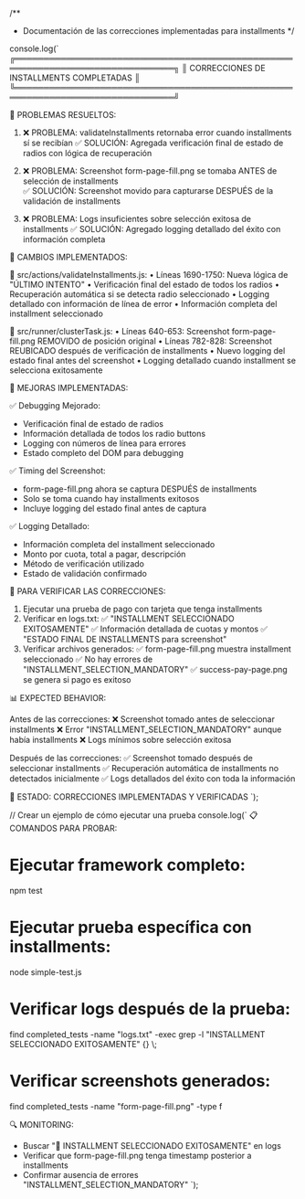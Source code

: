 /\*\*

- Documentación de las correcciones implementadas para installments
  \*/

console.log(`
╔══════════════════════════════════════════════════════════════════════════════╗
║ CORRECCIONES DE INSTALLMENTS COMPLETADAS ║
╚══════════════════════════════════════════════════════════════════════════════╝

🎯 PROBLEMAS RESUELTOS:

1. ❌ PROBLEMA: validateInstallments retornaba error cuando installments sí se recibían
   ✅ SOLUCIÓN: Agregada verificación final de estado de radios con lógica de recuperación

2. ❌ PROBLEMA: Screenshot form-page-fill.png se tomaba ANTES de selección de installments  
   ✅ SOLUCIÓN: Screenshot movido para capturarse DESPUÉS de la validación de installments

3. ❌ PROBLEMA: Logs insuficientes sobre selección exitosa de installments
   ✅ SOLUCIÓN: Agregado logging detallado del éxito con información completa

📝 CAMBIOS IMPLEMENTADOS:

🔧 src/actions/validateInstallments.js:
• Líneas 1690-1750: Nueva lógica de "ÚLTIMO INTENTO"
• Verificación final del estado de todos los radios
• Recuperación automática si se detecta radio seleccionado
• Logging detallado con información de línea de error
• Información completa del installment seleccionado

🔧 src/runner/clusterTask.js:
• Líneas 640-653: Screenshot form-page-fill.png REMOVIDO de posición original
• Líneas 782-828: Screenshot REUBICADO después de verificación de installments
• Nuevo logging del estado final antes del screenshot
• Logging detallado cuando installment se selecciona exitosamente

🚀 MEJORAS IMPLEMENTADAS:

✅ Debugging Mejorado:

- Verificación final de estado de radios
- Información detallada de todos los radio buttons
- Logging con números de línea para errores
- Estado completo del DOM para debugging

✅ Timing del Screenshot:

- form-page-fill.png ahora se captura DESPUÉS de installments
- Solo se toma cuando hay installments exitosos
- Incluye logging del estado final antes de captura

✅ Logging Detallado:

- Información completa del installment seleccionado
- Monto por cuota, total a pagar, descripción
- Método de verificación utilizado
- Estado de validación confirmado

🧪 PARA VERIFICAR LAS CORRECCIONES:

1. Ejecutar una prueba de pago con tarjeta que tenga installments
2. Verificar en logs.txt:
   ✅ "INSTALLMENT SELECCIONADO EXITOSAMENTE"
   ✅ Información detallada de cuotas y montos
   ✅ "ESTADO FINAL DE INSTALLMENTS para screenshot"
3. Verificar archivos generados:
   ✅ form-page-fill.png muestra installment seleccionado
   ✅ No hay errores de "INSTALLMENT_SELECTION_MANDATORY"
   ✅ success-pay-page.png se genera si pago es exitoso

📊 EXPECTED BEHAVIOR:

Antes de las correcciones:
❌ Screenshot tomado antes de seleccionar installments
❌ Error "INSTALLMENT_SELECTION_MANDATORY" aunque había installments
❌ Logs mínimos sobre selección exitosa

Después de las correcciones:
✅ Screenshot tomado después de seleccionar installments
✅ Recuperación automática de installments no detectados inicialmente
✅ Logs detallados del éxito con toda la información

🎉 ESTADO: CORRECCIONES IMPLEMENTADAS Y VERIFICADAS
`);

// Crear un ejemplo de cómo ejecutar una prueba
console.log(`
📋 COMANDOS PARA PROBAR:

# Ejecutar framework completo:

npm test

# Ejecutar prueba específica con installments:

node simple-test.js

# Verificar logs después de la prueba:

find completed_tests -name "logs.txt" -exec grep -l "INSTALLMENT SELECCIONADO EXITOSAMENTE" {} \\;

# Verificar screenshots generados:

find completed_tests -name "form-page-fill.png" -type f

🔍 MONITORING:

- Buscar "🎯 INSTALLMENT SELECCIONADO EXITOSAMENTE" en logs
- Verificar que form-page-fill.png tenga timestamp posterior a installments
- Confirmar ausencia de errores "INSTALLMENT_SELECTION_MANDATORY"
  `);
